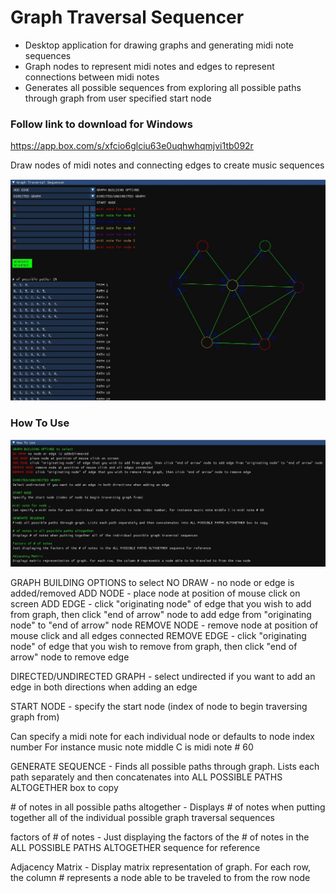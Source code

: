 # Graph Traversal Sequencer
* Desktop application for drawing graphs and generating midi note sequences
* Graph nodes to represent midi notes and edges to represent connections between midi notes 
* Generates all possible sequences from exploring all possible paths through graph from user specified start node


### Follow link to download for Windows
https://app.box.com/s/xfcio6glciu63e0uqhwhqmjvi1tb092r
</br>

Draw nodes of midi notes and connecting edges to create music sequences</br>

![alt_image](https://github.com/nathanfenoglio/Graph-Traversal-Sequencer/blob/master/readme_images/GraphTraversalSequencerImage.jpg)
### How To Use
![alt_image](https://github.com/nathanfenoglio/Graph-Traversal-Sequencer/blob/master/readme_images/GraphTraversalSequencerInstructionsImage.jpg)

GRAPH BUILDING OPTIONS to select
  NO DRAW - no node or edge is added/removed 
  ADD NODE - place node at position of mouse click on screen
  ADD EDGE - click "originating node" of edge that you wish to add from graph, then click "end of arrow" node to add edge from "originating node" to "end of arrow" node
  REMOVE NODE - remove node at position of mouse click and all edges connected
  REMOVE EDGE - click "originating node" of edge that you wish to remove from graph, then click "end of arrow" node to remove edge
  
DIRECTED/UNDIRECTED GRAPH - select undirected if you want to add an edge in both directions when adding an edge

START NODE - specify the start node (index of node to begin traversing graph from)

Can specify a midi note for each individual node or defaults to node index number
For instance music note middle C is midi note # 60

GENERATE SEQUENCE - Finds all possible paths through graph. Lists each path separately and then concatenates into ALL POSSIBLE PATHS ALTOGETHER box to copy

\# of notes in all possible paths altogether - Displays # of notes when putting together all of the individual possible graph traversal sequences

factors of # of notes - Just displaying the factors of the # of notes in the ALL POSSIBLE PATHS ALTOGETHER sequence for reference

Adjacency Matrix - Display matrix representation of graph. For each row, the column # represents a node able to be traveled to from the row node
